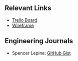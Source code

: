 ## Relevant Links

- [Trello Board](https://trello.com/b/PaLWmxg6/trello-project-catwalk)
- [Wireframe](https://xd.adobe.com/view/e600dc0f-454c-44e3-5075-7872d04189ff-9031/)

## Engineering Journals

- Spencer Lepine: [GitHub Gist](https://gist.github.com/spencerlepine/964affee95497d2009f96c0f778a3a41)
